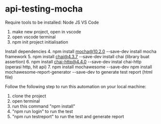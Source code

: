 # api-testing-mocha
Require tools to be installed:
Node JS
VS Code

1. make new project, open in vscode
2. open vscode terminal
3. npm init 
   project initialisation

Install dependencies
4. npm install mocha@10.2.0 --save-dev
   install mocha framework
5. npm install chai@4.3.7 --save-dev
   install chai (library buat assertion)
6. npm install chai-http@4.4.0 --save-dev
   instal chai-http (operasi http, hit api)
7. npm install mochawesome  --save-dev 
   npm install mochawesome-report-generator --save-dev
   to generate test report (html file)

Follow the following step to run this automation on your local machine:
1. clone the project
2. open terminal
3. run this command "npm install"
4. "npm run login" to run the test
5. "npm run testreport" to run the test and generate report
